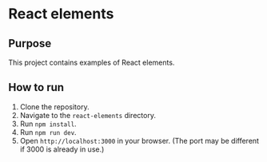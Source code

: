 # React elements

## Purpose

This project contains examples of React elements.

## How to run

1. Clone the repository.
2. Navigate to the `react-elements` directory.
3. Run `npm install`.
4. Run `npm run dev`.
5. Open `http://localhost:3000` in your browser. (The port may be different if 3000 is already in use.)
